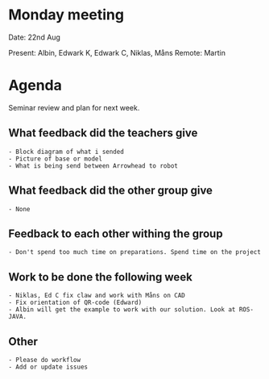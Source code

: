 # Monday meeting
Date: 22nd Aug

Present: Albin, Edwark K, Edwark C, Niklas, Måns
Remote: Martin


# Agenda
Seminar review and plan for next week.

## What feedback did the teachers give
    - Block diagram of what i sended
    - Picture of base or model
    - What is being send between Arrowhead to robot

## What feedback did the other group give 
    - None
 
## Feedback to each other withing the group
    - Don't spend too much time on preparations. Spend time on the project 

## Work to be done the following week
    - Niklas, Ed C fix claw and work with Måns on CAD
    - Fix orientation of QR-code (Edward)
    - Albin will get the example to work with our solution. Look at ROS-JAVA. 

## Other 
    - Please do workflow
    - Add or update issues

    
